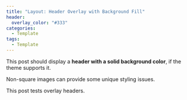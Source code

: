 ```yaml
---
title: "Layout: Header Overlay with Background Fill"
header:
  overlay_color: "#333"
categories:
  - Template
tags:
  - Template
---
```


This post should display a **header with a solid background color**, if the theme supports it.

Non-square images can provide some unique styling issues.

This post tests overlay headers.
